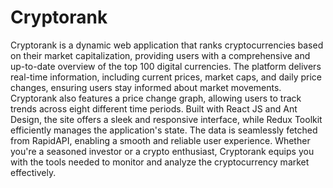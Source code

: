 # Cryptorank
Cryptorank is a dynamic web application that ranks cryptocurrencies based on their market capitalization, providing users with a comprehensive and up-to-date overview of the top 100 digital currencies. The platform delivers real-time information, including current prices, market caps, and daily price changes, ensuring users stay informed about market movements. Cryptorank also features a price change graph, allowing users to track trends across eight different time periods. Built with React JS and Ant Design, the site offers a sleek and responsive interface, while Redux Toolkit efficiently manages the application's state. The data is seamlessly fetched from RapidAPI, enabling a smooth and reliable user experience. Whether you're a seasoned investor or a crypto enthusiast, Cryptorank equips you with the tools needed to monitor and analyze the cryptocurrency market effectively.
